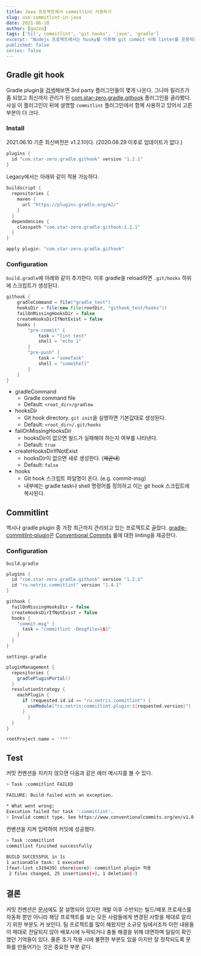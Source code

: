 ```yaml
---
title: Java 프로젝트에서 commitlint 사용하기
slug: use-commitlint-in-java
date: 2021-06-10
author: [go2zo]
tags: ['til', commitlint', 'git hooks', 'java', 'gradle']
excerpt: "Nodejs 프로젝트에서는 husky를 이용해 git commit 시에 linter를 운용하는 것이 용이했다. Java 프로젝트에서는 어떤 방법들이 있을까? gradle git hook plugin을 이용해 commitlint를 적용하는 법을 알아보았다."
published: false
series: false
---
```


## Gradle git hook

Gradle plugin을 [검색](https://plugins.gradle.org/search?term=githook)해보면 3rd party 플러그인들이 몇개 나온다. 그나마 릴리즈가 좀 되었고 최신까지 관리가 된 [com.star-zero.gradle.githook](https://github.com/STAR-ZERO/gradle-githook) 플러그인을 골라봤다. 사실 이 플러그인이 뒤에 설명할 `commitlint` 플러그인에서 함께 사용하고 있어서 고른 부분이 더 크다.

### Install

2021.06.10 기준 최신버전은 v1.2.1이다. (2020.08.29 이후로 업데이트가 없다.)

```groovy
plugins {
  id "com.star-zero.gradle.githook" version "1.2.1"
}
```

Legacy에서는 아래와 같이 적용 가능하다.

```groovy
buildscript {
  repositories {
    maven {
      url "https://plugins.gradle.org/m2/"
    }
  }
  dependencies {
    classpath "com.star-zero.gradle:githook:1.2.1"
  }
}

apply plugin: "com.star-zero.gradle.githook"
```

### Configuration

`build.gradle`에 아래와 같이 추가한다. 이후 gradle을 reload하면 `.git/hooks` 하위에 스크립트가 생성된다.

```groovy
githook {
    gradleCommand = file("gradle_test")
    hooksDir = file(new File(rootDir, "githook_test/hooks"))
    failOnMissingHooksDir = false
    createHooksDirIfNotExist = false
    hooks {
        "pre-commit" {
            task = "lint test"
            shell = "echo 1"
        }
        "pre-push" {
            task = "someTask"
            shell = "someShell"
        }
    }
}
```

- gradleCommand
  - Gradle command file
  - Default: `<root_dir>/gradlew`
- hooksDir
  - Git hook directory. `git init`을 실행하면 기본값대로 생성된다.
  - Default: `<root_dir>/.git/hooks`
- failOnMissingHooksDir
  - hooksDir이 없으면 빌드가 실패해야 하는지 여부를 나타낸다.
  - Default: `true`
- createHooksDirIfNotExist
  - hooksDir이 없으면 새로 생성한다. (~~제곧내~~)
  - Default: `false`
- hooks
  - Git hook 스크립트 파일명이 온다. (e.g. commit-msg)
  - 내부에는 gradle task나 shell 명령어를 정의하고 이는 git hook 스크립트에 복사된다.

## Commitlint

역시나 gradle plugin 중 가장 최근까지 관리되고 있는 프로젝트로 골랐다. [gradle-commitlint-plugin](https://github.com/NetrisTV/gradle-commitlint-plugin)은 [Conventional Commits](https://www.conventionalcommits.org/ko/v1.0.0/) 룰에 대한 linting을 제공한다.

### Configuration

`build.gradle`

```groovy
plugins {
  id "com.star-zero.gradle.githook" version "1.2.1"
  id "ru.netris.commitlint" version "1.4.1"
}

githook {
  failOnMissingHooksDir = false
  createHooksDirIfNotExist = false
  hooks {
    "commit-msg" {
      task = "commitlint -Dmsgfile=\$1"
    }
  }
}
```

`settings.gradle`

```groovy
pluginManagement {
  repositories {
	gradlePluginPortal()
  }
  resolutionStrategy {
	eachPlugin {
      if (requested.id.id == "ru.netris.commitlint") {
        useModule("ru.netris:commitlint-plugin:${requested.version}")
      }
		}
  }
}

rootProject.name = '***'
```

## Test

커밋 컨벤션을 지키지 않으면 다음과 같은 에러 메시지를 볼 수 있다.

```bash
> Task :commitlint FAILED

FAILURE: Build failed with an exception.

* What went wrong:
Execution failed for task ':commitlint'.
> Invalid commit type. See https://www.conventionalcommits.org/en/v1.0.0/
```

컨벤션을 지켜 입력하여 커밋에 성공했다.

```bash
> Task :commitlint
commitlint finished successfully

BUILD SUCCESSFUL in 1s
1 actionable task: 1 executed
[feat-lint c319439] chore(core): commitlint plugin 적용
 2 files changed, 25 insertions(+), 1 deletion(-)
```

## 결론

커밋 컨벤션은 [문서](https://www.conventionalcommits.org/ko/v1.0.0/#%EC%99%9C-conventional-commits%EB%A5%BC-%EC%82%AC%EC%9A%A9%ED%95%A0%EA%B9%8C%EC%9A%94)에도 잘 설명되어 있지만 개발 이후 수반되는 빌드/배포 프로세스를 자동화 뿐만 아니라 해당 프로젝트를 보는 모든 사람들에게 변경된 사항을 제대로 알리기 위한 부분도 커 보인다. 팀 프로젝트를 많이 해왔지만 소규모 팀에서조차 이런 내용들이 제대로 전달되지 않아 배포시에 누락되거나 충돌 해결을 위해 대면하며 일일이 확인했던 기억들이 있다. 물론 초기 적용 시에 불편한 부분도 있을 이지만 잘 정착되도록 문화를 만들어가는 것은 중요한 부분 같다.

